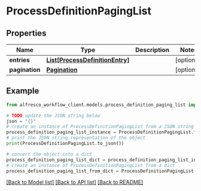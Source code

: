 # ProcessDefinitionPagingList


## Properties

Name | Type | Description | Notes
------------ | ------------- | ------------- | -------------
**entries** | [**List[ProcessDefinitionEntry]**](ProcessDefinitionEntry.md) |  | [optional] 
**pagination** | [**Pagination**](Pagination.md) |  | [optional] 

## Example

```python
from alfresco_workflow_client.models.process_definition_paging_list import ProcessDefinitionPagingList

# TODO update the JSON string below
json = "{}"
# create an instance of ProcessDefinitionPagingList from a JSON string
process_definition_paging_list_instance = ProcessDefinitionPagingList.from_json(json)
# print the JSON string representation of the object
print(ProcessDefinitionPagingList.to_json())

# convert the object into a dict
process_definition_paging_list_dict = process_definition_paging_list_instance.to_dict()
# create an instance of ProcessDefinitionPagingList from a dict
process_definition_paging_list_from_dict = ProcessDefinitionPagingList.from_dict(process_definition_paging_list_dict)
```
[[Back to Model list]](../README.md#documentation-for-models) [[Back to API list]](../README.md#documentation-for-api-endpoints) [[Back to README]](../README.md)


